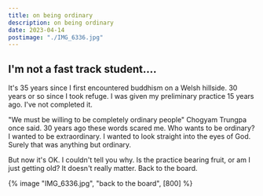 ```yaml
---
title: on being ordinary
description: on being ordinary
date: 2023-04-14
postimage: "./IMG_6336.jpg"
---
```


## I'm not a fast track student....

It's 35 years since I first encountered buddhism on a Welsh hillside. 30 years or so since I took refuge.  I was given my preliminary practice 15 years ago.  I've not completed it.

"We must be willing to be completely ordinary people" Chogyam Trungpa once said. 30 years ago these words scared me. Who wants to be ordinary? I wanted to be extraordinary. I wanted to look straight into the eyes of God. Surely that was anything but ordinary.

But now it's OK. I couldn't tell you why. Is the practice bearing fruit, or am I just getting old? It doesn't really matter. Back to the board.

{% image "IMG_6336.jpg", "back to the board", [800] %}
